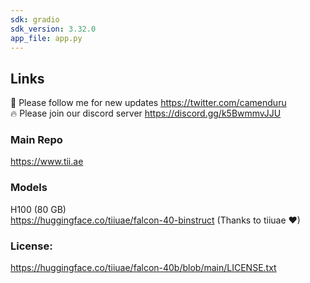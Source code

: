 ```yaml
---
sdk: gradio
sdk_version: 3.32.0
app_file: app.py
---
```


## Links

🐣 Please follow me for new updates https://twitter.com/camenduru <br />
🔥 Please join our discord server https://discord.gg/k5BwmmvJJU

### Main Repo
https://www.tii.ae

### Models
H100 (80 GB) <br />
https://huggingface.co/tiiuae/falcon-40-binstruct (Thanks to tiiuae ❤) <br />

### License: 
https://huggingface.co/tiiuae/falcon-40b/blob/main/LICENSE.txt
